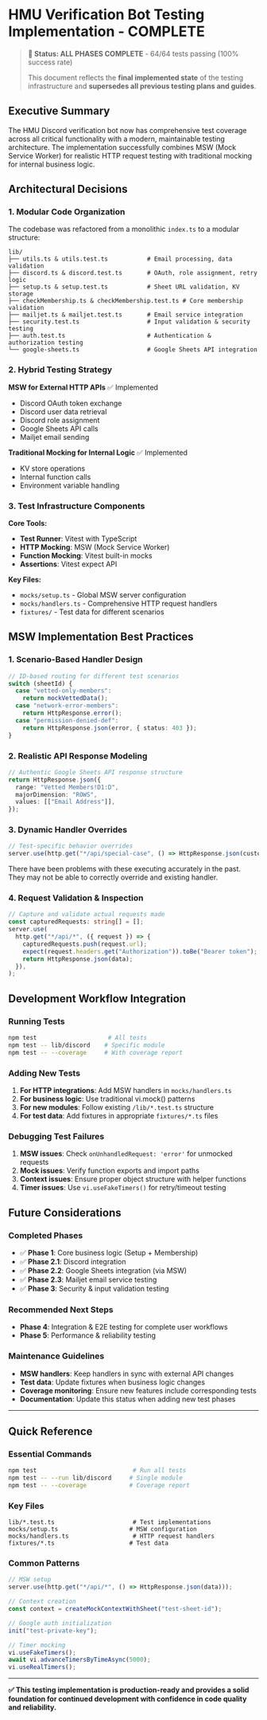 # HMU Verification Bot Testing Implementation - COMPLETE

> **🎉 Status: ALL PHASES COMPLETE** - 64/64 tests passing (100% success rate)
>
> This document reflects the **final implemented state** of the testing infrastructure and **supersedes all previous testing plans and guides**.

## Executive Summary

The HMU Discord verification bot now has comprehensive test coverage across all critical functionality with a modern, maintainable testing architecture. The implementation successfully combines MSW (Mock Service Worker) for realistic HTTP request testing with traditional mocking for internal business logic.

## Architectural Decisions

### 1. Modular Code Organization

The codebase was refactored from a monolithic `index.ts` to a modular structure:

```
lib/
├── utils.ts & utils.test.ts           # Email processing, data validation
├── discord.ts & discord.test.ts       # OAuth, role assignment, retry logic
├── setup.ts & setup.test.ts           # Sheet URL validation, KV storage
├── checkMembership.ts & checkMembership.test.ts # Core membership validation
├── mailjet.ts & mailjet.test.ts       # Email service integration
├── security.test.ts                   # Input validation & security testing
├── auth.test.ts                       # Authentication & authorization testing
└── google-sheets.ts                   # Google Sheets API integration
```

### 2. Hybrid Testing Strategy

**MSW for External HTTP APIs** ✅ Implemented

- Discord OAuth token exchange
- Discord user data retrieval
- Discord role assignment
- Google Sheets API calls
- Mailjet email sending

**Traditional Mocking for Internal Logic** ✅ Implemented

- KV store operations
- Internal function calls
- Environment variable handling

### 3. Test Infrastructure Components

**Core Tools:**

- **Test Runner**: Vitest with TypeScript
- **HTTP Mocking**: MSW (Mock Service Worker)
- **Function Mocking**: Vitest built-in mocks
- **Assertions**: Vitest expect API

**Key Files:**

- `mocks/setup.ts` - Global MSW server configuration
- `mocks/handlers.ts` - Comprehensive HTTP request handlers
- `fixtures/` - Test data for different scenarios

## MSW Implementation Best Practices

### 1. Scenario-Based Handler Design

```typescript
// ID-based routing for different test scenarios
switch (sheetId) {
  case "vetted-only-members":
    return mockVettedData();
  case "network-error-members":
    return HttpResponse.error();
  case "permission-denied-def":
    return HttpResponse.json(error, { status: 403 });
}
```

### 2. Realistic API Response Modeling

```typescript
// Authentic Google Sheets API response structure
return HttpResponse.json({
  range: "Vetted Members!D1:D",
  majorDimension: "ROWS",
  values: [["Email Address"]],
});
```

### 3. Dynamic Handler Overrides

```typescript
// Test-specific behavior overrides
server.use(http.get("*/api/special-case", () => HttpResponse.json(customData)));
```

There have been problems with these executing accurately in the past. They may not be able to correctly override and existing handler.

### 4. Request Validation & Inspection

```typescript
// Capture and validate actual requests made
const capturedRequests: string[] = [];
server.use(
  http.get("*/api/*", ({ request }) => {
    capturedRequests.push(request.url);
    expect(request.headers.get("Authorization")).toBe("Bearer token");
    return HttpResponse.json(data);
  }),
);
```

## Development Workflow Integration

### Running Tests

```bash
npm test                    # All tests
npm test -- lib/discord    # Specific module
npm test -- --coverage     # With coverage report
```

### Adding New Tests

1. **For HTTP integrations**: Add MSW handlers in `mocks/handlers.ts`
2. **For business logic**: Use traditional vi.mock() patterns
3. **For new modules**: Follow existing `/lib/*.test.ts` structure
4. **For test data**: Add fixtures in appropriate `fixtures/*.ts` files

### Debugging Test Failures

1. **MSW issues**: Check `onUnhandledRequest: 'error'` for unmocked requests
2. **Mock issues**: Verify function exports and import paths
3. **Context issues**: Ensure proper object structure with helper functions
4. **Timer issues**: Use `vi.useFakeTimers()` for retry/timeout testing

## Future Considerations

### Completed Phases

- ✅ **Phase 1**: Core business logic (Setup + Membership)
- ✅ **Phase 2.1**: Discord integration
- ✅ **Phase 2.2**: Google Sheets integration (via MSW)
- ✅ **Phase 2.3**: Mailjet email service testing
- ✅ **Phase 3**: Security & input validation testing

### Recommended Next Steps

- **Phase 4**: Integration & E2E testing for complete user workflows
- **Phase 5**: Performance & reliability testing

### Maintenance Guidelines

- **MSW handlers**: Keep handlers in sync with external API changes
- **Test data**: Update fixtures when business logic changes
- **Coverage monitoring**: Ensure new features include corresponding tests
- **Documentation**: Update this status when adding new test phases

---

## Quick Reference

### Essential Commands

```bash
npm test                           # Run all tests
npm test -- --run lib/discord     # Single module
npm test -- --coverage            # Coverage report
```

### Key Files

```
lib/*.test.ts                      # Test implementations
mocks/setup.ts                    # MSW configuration
mocks/handlers.ts                  # HTTP request handlers
fixtures/*.ts                     # Test data
```

### Common Patterns

```typescript
// MSW setup
server.use(http.get("*/api/*", () => HttpResponse.json(data)));

// Context creation
const context = createMockContextWithSheet("test-sheet-id");

// Google auth initialization
init("test-private-key");

// Timer mocking
vi.useFakeTimers();
await vi.advanceTimersByTimeAsync(5000);
vi.useRealTimers();
```

---

**✅ This testing implementation is production-ready and provides a solid foundation for continued development with confidence in code quality and reliability.**
